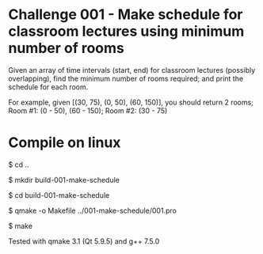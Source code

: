 # Challenge 001 - Make schedule for classroom lectures using minimum number of rooms

Given an array of time intervals (start, end) for classroom lectures (possibly overlapping), find the minimum number of rooms required; and print the schedule for each room.

For example, given [(30, 75), (0, 50), (60, 150)], you should return 2 rooms; Room #1: (0 - 50), (60 - 150); Room #2: (30 - 75)

# Compile on linux

$ cd ..

$ mkdir build-001-make-schedule

$ cd build-001-make-schedule

$ qmake -o Makefile ../001-make-schedule/001.pro

$ make

Tested with qmake 3.1 (Qt 5.9.5) and g++ 7.5.0
